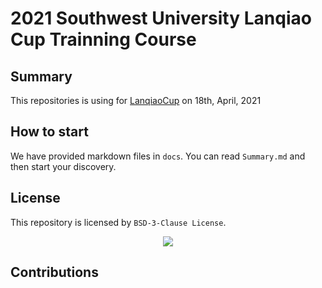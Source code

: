 <!--
 * @Author: Sunist Chan
 * @Date: 2021-03-29 03:45:28
 * @LastEditTime: 2021-03-29 04:12:31
 * @LastEditors: Sunist Chan
 * @Description: 
 * @FilePath: /2021-LQC-Trainning/README.md
-->

# 2021 Southwest University Lanqiao Cup Trainning Course #

## Summary ##

This repositories is using for [LanqiaoCup](https://dasai.lanqiao.cn) on 18th, April, 2021

## How to start ##

We have provided markdown files in `docs`. You can read `Summary.md` and then start your discovery.

## License ##

This repository is licensed by `BSD-3-Clause License`.

<center><img src = "https://upload.wikimedia.org/wikipedia/commons/d/d5/License_icon-bsd-88x31.svg" /></center>

## Contributions ##
